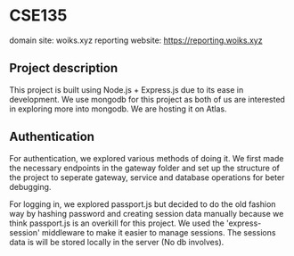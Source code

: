 # CSE135
domain site: woiks.xyz
reporting website: https://reporting.woiks.xyz

## Project description
This project is built using Node.js + Express.js due to its ease in development. We use mongodb for this project as both of us are interested in exploring more into mongodb. We are hosting it on Atlas.

## Authentication
For authentication, we explored various methods of doing it. We first made the necessary endpoints in the gateway folder and set up the structure of the project to seperate gateway, service and database operations for beter debugging.

For logging in, we explored passport.js but decided to do the old fashion way by hashing password and creating session data manually because we think passport.js is an overkill for this project. We used the 'express-session' middleware to make it easier to manage sessions. The sessions data is will be stored locally in the server (No db involves). 
